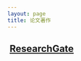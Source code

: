 ```yaml
---
layout: page
title: 论文著作
---
```


##  [**ResearchGate**](https://www.researchgate.net/profile/Song_Chunlin)